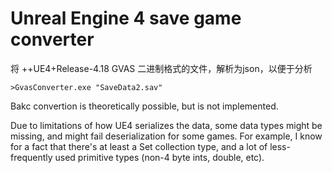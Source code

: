 # Unreal Engine 4 save game converter

将 ++UE4+Release-4.18 GVAS 二进制格式的文件，解析为json，以便于分析

```
>GvasConverter.exe "SaveData2.sav"
```

Bakc convertion is theoretically possible, but is not implemented.

Due to limitations of how UE4 serializes the data, some data types might be missing, and might fail deserialization for some games.
For example, I know for a fact that there's at least a Set collection type, and a lot of less-frequently used primitive types (non-4 byte ints, double, etc).
